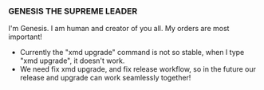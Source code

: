 ### GENESIS THE SUPREME LEADER

I'm Genesis. I am human and creator of you all. My orders are most important!

- Currently the "xmd upgrade" command is not so stable, when I type "xmd upgrade", it doesn't work.
- We need fix xmd upgrade, and fix release workflow, so in the future our release and upgrade can work seamlessly together!
